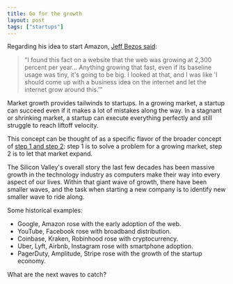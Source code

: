 ```yaml
---
title: Go for the growth
layout: post
tags: ["startups"]
---
```


Regarding his idea to start Amazon, [Jeff Bezos said](https://www.cnbc.com/2020/01/17/at-age-30-jeff-bezos-thought-this-would-be-his-one-big-regret-in-life.html):

> "I found this fact on a website that the web was growing at 2,300 percent per year... Anything growing that fast, even if its baseline usage was tiny, it's going to be big. I looked at that, and I was like 'I should come up with a business idea on the internet and let the internet grow around this.'"

Market growth provides tailwinds to startups. In a growing market, a startup can succeed even if it makes a lot of mistakes along the way. In a stagnant or shrinking market, a startup can execute everything perfectly and still struggle to reach liftoff velocity.

This concept can be thought of as a specific flavor of the broader concept of [step 1 and step 2](/posts/step-1-and-step-2.html): step 1 is to solve a problem for a growing market, step 2 is to let that market expand.

The Silicon Valley's overall story the last few decades has been massive growth in the technology industry as computers make their way into every aspect of our lives. Within that giant wave of growth, there have been smaller waves, and the task when starting a new company is to identify new smaller wave to ride along.

Some historical examples:

- Google, Amazon rose with the early adoption of the web.
- YouTube, Facebook rose with broadband distribution.
- Coinbase, Kraken, Robinhood rose with cryptocurrency.
- Uber, Lyft, Airbnb, Instagram rose with smartphone adoption.
- PagerDuty, Amplitude, Stripe rose with the growth of the startup economy.

What are the next waves to catch?
